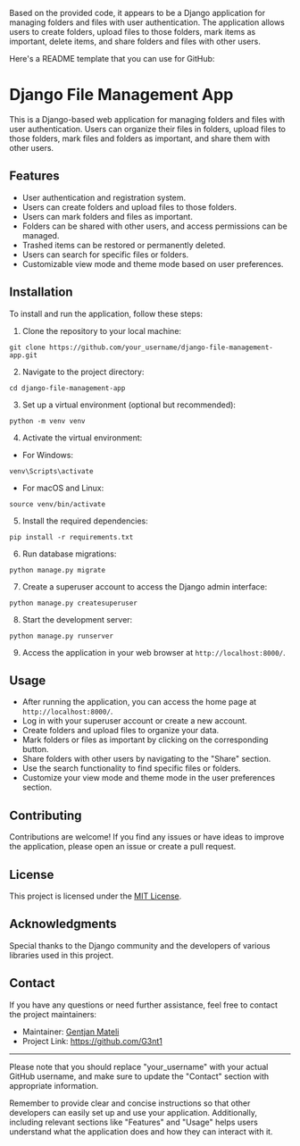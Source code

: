 Based on the provided code, it appears to be a Django application for managing folders and files with user authentication. The application allows users to create folders, upload files to those folders, mark items as important, delete items, and share folders and files with other users.

Here's a README template that you can use for GitHub:

# Django File Management App

This is a Django-based web application for managing folders and files with user authentication. Users can organize their files in folders, upload files to those folders, mark files and folders as important, and share them with other users.

## Features

- User authentication and registration system.
- Users can create folders and upload files to those folders.
- Users can mark folders and files as important.
- Folders can be shared with other users, and access permissions can be managed.
- Trashed items can be restored or permanently deleted.
- Users can search for specific files or folders.
- Customizable view mode and theme mode based on user preferences.

## Installation

To install and run the application, follow these steps:

1. Clone the repository to your local machine:

```
git clone https://github.com/your_username/django-file-management-app.git
```

2. Navigate to the project directory:

```
cd django-file-management-app
```

3. Set up a virtual environment (optional but recommended):

```
python -m venv venv
```

4. Activate the virtual environment:

- For Windows:

```
venv\Scripts\activate
```

- For macOS and Linux:

```
source venv/bin/activate
```

5. Install the required dependencies:

```
pip install -r requirements.txt
```

6. Run database migrations:

```
python manage.py migrate
```

7. Create a superuser account to access the Django admin interface:

```
python manage.py createsuperuser
```

8. Start the development server:

```
python manage.py runserver
```

9. Access the application in your web browser at `http://localhost:8000/`.

## Usage

- After running the application, you can access the home page at `http://localhost:8000/`.
- Log in with your superuser account or create a new account.
- Create folders and upload files to organize your data.
- Mark folders or files as important by clicking on the corresponding button.
- Share folders with other users by navigating to the "Share" section.
- Use the search functionality to find specific files or folders.
- Customize your view mode and theme mode in the user preferences section.

## Contributing

Contributions are welcome! If you find any issues or have ideas to improve the application, please open an issue or create a pull request.

## License

This project is licensed under the [MIT License](LICENSE).

## Acknowledgments

Special thanks to the Django community and the developers of various libraries used in this project.

## Contact

If you have any questions or need further assistance, feel free to contact the project maintainers:

- Maintainer: [Gentjan Mateli](mateli.gentjan@gmail.com)
- Project Link: https://github.com/G3nt1

---

Please note that you should replace "your_username" with your actual GitHub username, and make sure to update the "Contact" section with appropriate information.

Remember to provide clear and concise instructions so that other developers can easily set up and use your application. Additionally,
including relevant sections like "Features" and "Usage" helps users understand what the application does and how they can interact with it.
